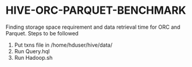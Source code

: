 # HIVE-ORC-PARQUET-BENCHMARK
Finding storage space requirement and data retrieval time for ORC and Parquet.
Steps to be followed
1. Put txns file in /home/hduser/hive/data/
2. Run Query.hql
3. Run Hadoop.sh
